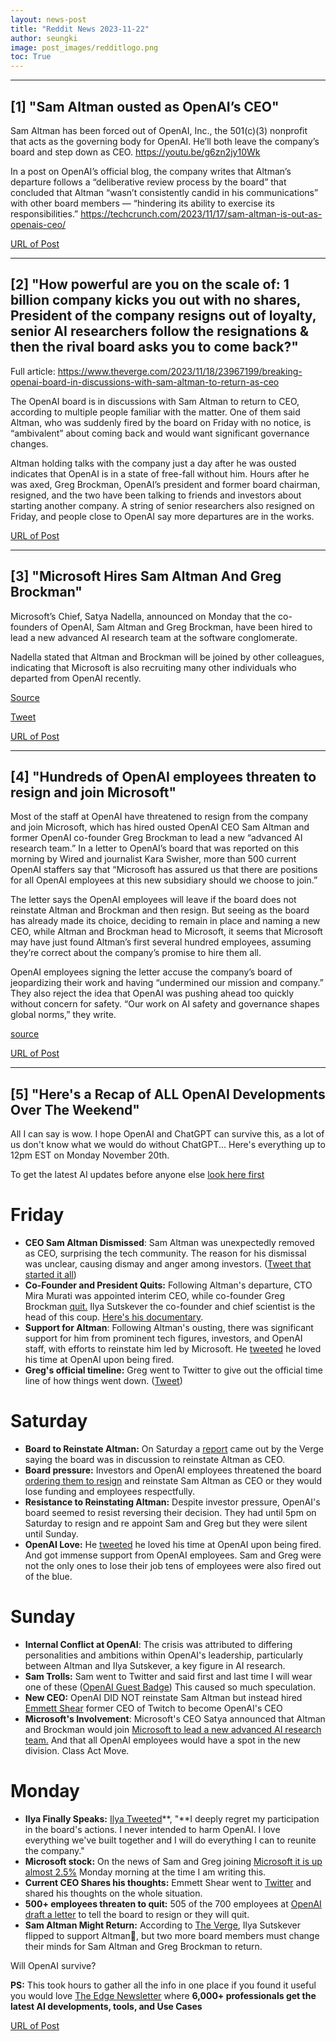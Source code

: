 ```yaml
---
layout: news-post
title: "Reddit News 2023-11-22"
author: seungki
image: post_images/redditlogo.png
toc: True
---
```

---
## [1] "Sam Altman ousted as OpenAI’s CEO"
Sam Altman has been forced out of OpenAI, Inc., the 501(c)(3) nonprofit that acts as the governing body for OpenAI. He’ll both leave the company’s board and step down as CEO.
https://youtu.be/g6zn2jy10Wk

In a post on OpenAI’s official blog, the company writes that Altman’s departure follows a “deliberative review process by the board” that concluded that Altman “wasn’t consistently candid in his communications” with other board members — “hindering its ability to exercise its responsibilities.”
https://techcrunch.com/2023/11/17/sam-altman-is-out-as-openais-ceo/

[URL of Post](https://www.reddit.com/r/ArtificialInteligence/comments/17xotk3/sam_altman_ousted_as_openais_ceo/)

---
## [2] "How powerful are you on the scale of: 1 billion company kicks you out with no shares, President of the company resigns out of loyalty, senior AI researchers follow the resignations & then the rival board asks you to come back?"
Full article: https://www.theverge.com/2023/11/18/23967199/breaking-openai-board-in-discussions-with-sam-altman-to-return-as-ceo

The OpenAI board is in discussions with Sam Altman to return to CEO, according to multiple people familiar with the matter. One of them said Altman, who was suddenly fired by the board on Friday with no notice, is “ambivalent” about coming back and would want significant governance changes.

Altman holding talks with the company just a day after he was ousted indicates that OpenAI is in a state of free-fall without him. Hours after he was axed, Greg Brockman, OpenAI’s president and former board chairman, resigned, and the two have been talking to friends and investors about starting another company. A string of senior researchers also resigned on Friday, and people close to OpenAI say more departures are in the works.

[URL of Post](https://www.reddit.com/r/ArtificialInteligence/comments/17yjn1i/how_powerful_are_you_on_the_scale_of_1_billion/)

---
## [3] "Microsoft Hires Sam Altman And Greg Brockman"
Microsoft’s Chief, Satya Nadella, announced on Monday that the co-founders of OpenAI, Sam Altman and Greg Brockman, have been hired to lead a new advanced AI research team at the software conglomerate.

Nadella stated that Altman and Brockman will be joined by other colleagues, indicating that Microsoft is also recruiting many other individuals who departed from OpenAI recently.

[Source](https://www.theinsaneapp.com/2023/11/microsoft-hires-sam-altman-and-greg-brockman.html)

[Tweet](https://twitter.com/satyanadella/status/1726509045803336122)

[URL of Post](https://www.reddit.com/r/ArtificialInteligence/comments/17zks30/microsoft_hires_sam_altman_and_greg_brockman/)

---
## [4] "Hundreds of OpenAI employees threaten to resign and join Microsoft"
Most of the staff at OpenAI have threatened to resign from the company and join Microsoft, which has hired ousted OpenAI CEO Sam Altman and former OpenAI co-founder Greg Brockman to lead a new “advanced AI research team.” In a letter to OpenAI’s board that was reported on this morning by Wired and journalist Kara Swisher, more than 500 current OpenAI staffers say that “Microsoft has assured us that there are positions for all OpenAI employees at this new subsidiary should we choose to join.”

The letter says the OpenAI employees will leave if the board does not reinstate Altman and Brockman and then resign. But seeing as the board has already made its choice, deciding to remain in place and naming a new CEO, while Altman and Brockman head to Microsoft, it seems that Microsoft may have just found Altman’s first several hundred employees, assuming they’re correct about the company’s promise to hire them all.  
  
OpenAI employees signing the letter accuse the company’s board of jeopardizing their work and having “undermined our mission and company.” They also reject the idea that OpenAI was pushing ahead too quickly without concern for safety. “Our work on AI safety and governance shapes global norms,” they write.

[source](https://www.theverge.com/2023/11/20/23968988/openai-employees-resignation-letter-microsoft-sam-altman)

[URL of Post](https://www.reddit.com/r/ArtificialInteligence/comments/17zq4qa/hundreds_of_openai_employees_threaten_to_resign/)

---
## [5] "Here's a Recap of ALL OpenAI Developments Over The Weekend"
All I can say is wow. I hope OpenAI and ChatGPT can survive this, as a lot of us don't know what we would do without ChatGPT... Here's everything up to 12pm EST on Monday November 20th.

To get the latest AI updates before anyone else [look here first](https://www.theedge.so/subscribe)

# Friday

* **CEO Sam Altman Dismissed**: Sam Altman was unexpectedly removed as CEO, surprising the tech community. The reason for his dismissal was unclear, causing dismay and anger among investors. ([Tweet that started it all](https://x.com/OpenAI/status/1725611900262588813?s=20))
* **Co-Founder and President Quits:** Following Altman's departure, CTO Mira Murati was appointed interim CEO, while co-founder Greg Brockman [quit.](https://x.com/gdb/status/1725667410387378559?s=20) Ilya Sutskever the co-founder and chief scientist is the head of this coup. [Here's his documentary](https://x.com/LinusEkenstam/status/1725841218431598610?s=20).
* **Support for Altman**: Following Altman's ousting, there was significant support for him from prominent tech figures, investors, and OpenAI staff, with efforts to reinstate him led by Microsoft. He [tweeted](https://x.com/gdb/status/1725667410387378559?s=20) he loved his time at OpenAI upon being fired.
* **Greg's official timeline:** Greg went to Twitter to give out the official time line of how things went down. ([Tweet](https://x.com/gdb/status/1725736242137182594?s=46&t=eJBK0MAQ5gIiH9vHmzmFEg))

# Saturday

* **Board to Reinstate Altman:** On Saturday a [report](https://www.theverge.com/2023/11/18/23967199/breaking-openai-board-in-discussions-with-sam-altman-to-return-as-ceo) came out by the Verge saying the board was in discussion to reinstate Altman as CEO.
* **Board pressure:** Investors and OpenAI employees threatened the board [ordering them to resign](https://www.bloomberg.com/news/articles/2023-11-18/openai-board-being-pressed-by-some-investors-to-reinstate-altman#xj4y7vzkg) and reinstate Sam Altman as CEO or they would lose funding and employees respectfully.
* **Resistance to Reinstating Altman:** Despite investor pressure, OpenAI's board seemed to resist reversing their decision. They had until 5pm on Saturday to resign and re appoint Sam and Greg but they were silent until Sunday.
* **OpenAI Love:** He [tweeted](https://x.com/gdb/status/1725667410387378559?s=20) he loved his time at OpenAI upon being fired. And got immense support from OpenAI employees. Sam and Greg were not the only ones to lose their job tens of employees were also fired out of the blue.

# Sunday

* **Internal Conflict at OpenAI**: The crisis was attributed to differing personalities and ambitions within OpenAI's leadership, particularly between Altman and Ilya Sutskever, a key figure in AI research.
* **Sam Trolls:** Sam went to Twitter and said first and last time I will wear one of these ([OpenAI Guest Badge](https://x.com/sama/status/1726345564059832609?s=20)) This caused so much speculation.
* **New CEO:** OpenAI DID NOT reinstate Sam Altman but instead hired [Emmett Shear](https://x.com/eshear/status/1726526112019382275?s=20) former CEO of Twitch to become OpenAI's CEO
* **Microsoft's Involvement**: Microsoft's CEO Satya announced that Altman and Brockman would join [Microsoft to lead a new advanced AI research team.](https://x.com/satyanadella/status/1726509045803336122?s=20) And that all OpenAI employees would have a spot in the new division. Class Act Move.

# Monday

* **Ilya Finally Speaks:** [Ilya Tweeted](https://x.com/ilyasut/status/1726590052392956028?s=20)\*\*, "\*\*I deeply regret my participation in the board's actions. I never intended to harm OpenAI. I love everything we've built together and I will do everything I can to reunite the company."
* **Microsoft stock:** On the news of Sam and Greg joining [Microsoft it is up almost 2.5%](https://www.google.com/search?q=microsoft+stock&sca_esv=788866c8c15fc0b1&sca_upv=1&sxsrf=AM9HkKmzsIjorVF3SyaDChkQ3gSSLJ_jzA:1700505805931&source=lnms&sa=X&ved=2ahUKEwj0xIDkndOCAxWel2oFHW-RBWYQ0pQJegQIBRAC&biw=1440&bih=792&dpr=2) Monday morning at the time I am writing this.
* **Current CEO Shares his thoughts:** Emmett Shear went to [Twitter](https://x.com/eshear/status/1726526112019382275?s=20) and shared his thoughts on the whole situation.
* **500+ employees threaten to quit:** 505 of the 700 employees at [OpenAI draft a letter](https://x.com/javilopen/status/1726631251992539207?s=20) to tell the board to resign or they will quit.
* **Sam Altman Might Return:** According to [The Verge](https://www.theverge.com/2023/11/20/23969586/sam-altman-plotting-return-open-ai-microsoft), Ilya Sutskever flipped to support Altman🤯, but two more board members must change their minds for Sam Altman and Greg Brockman to return.

Will OpenAI survive?

**PS:** This took hours to gather all the info in one place if you found it useful you would love [The Edge Newsletter](https://www.theedge.so/subscribe) where **6,000+ professionals get the latest AI developments, tools, and Use Cases**

[URL of Post](https://www.reddit.com/r/ArtificialInteligence/comments/17zwabl/heres_a_recap_of_all_openai_developments_over_the/)


